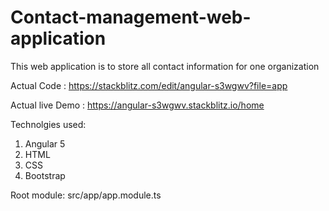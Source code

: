 # Contact-management-web-application
This web application is to store all contact information for one organization



Actual Code : 
https://stackblitz.com/edit/angular-s3wgwv?file=app


Actual live Demo : 
https://angular-s3wgwv.stackblitz.io/home


Technolgies used:
1. Angular 5
2. HTML
3. CSS
4. Bootstrap


Root module:  src/app/app.module.ts
